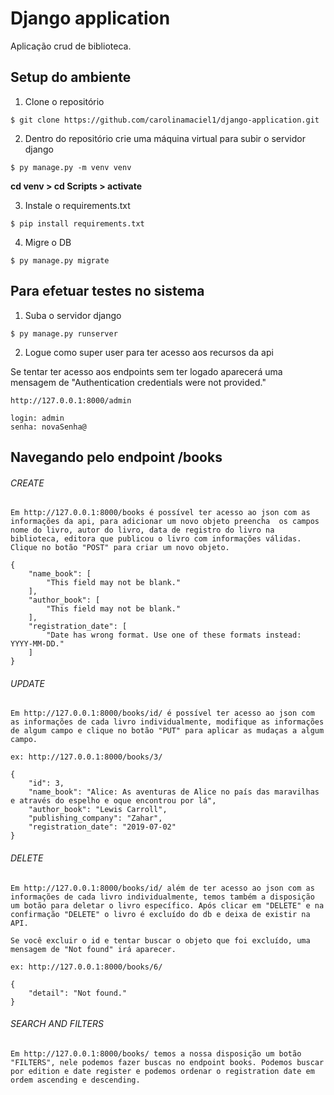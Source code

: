 # Django application
Aplicação crud de biblioteca.

## Setup do ambiente 
1. Clone o repositório 

``` 
$ git clone https://github.com/carolinamaciel1/django-application.git
```

2. Dentro do repositório crie uma máquina virtual para subir o servidor django 

```
$ py manage.py -m venv venv
```
**cd venv > cd Scripts > activate**


3. Instale o requirements.txt

```
$ pip install requirements.txt
```

4. Migre o DB

```
$ py manage.py migrate
```



## Para efetuar testes no sistema

1. Suba o servidor django

```
$ py manage.py runserver
```

2. Logue como super user para ter acesso aos recursos da api 

Se tentar ter acesso aos endpoints sem ter logado aparecerá uma mensagem de "Authentication credentials were not provided."

```
http://127.0.0.1:8000/admin

login: admin
senha: novaSenha@
```

## Navegando pelo endpoint /books
###### CREATE
```
Em http://127.0.0.1:8000/books é possível ter acesso ao json com as informações da api, para adicionar um novo objeto preencha  os campos nome do livro, autor do livro, data de registro do livro na biblioteca, editora que publicou o livro com informações válidas. Clique no botão "POST" para criar um novo objeto.

{
    "name_book": [
        "This field may not be blank."
    ],
    "author_book": [
        "This field may not be blank."
    ],
    "registration_date": [
        "Date has wrong format. Use one of these formats instead: YYYY-MM-DD."
    ]
}
```
###### UPDATE 

```
Em http://127.0.0.1:8000/books/id/ é possível ter acesso ao json com as informações de cada livro individualmente, modifique as informações de algum campo e clique no botão "PUT" para aplicar as mudaças a algum campo. 

ex: http://127.0.0.1:8000/books/3/

{
    "id": 3,
    "name_book": "Alice: As aventuras de Alice no país das maravilhas e através do espelho e oque encontrou por lá",
    "author_book": "Lewis Carroll",
    "publishing_company": "Zahar",
    "registration_date": "2019-07-02"
}

```
###### DELETE

```
Em http://127.0.0.1:8000/books/id/ além de ter acesso ao json com as informações de cada livro individualmente, temos também a disposição um botão para deletar o livro específico. Após clicar em "DELETE" e na confirmação "DELETE" o livro é excluído do db e deixa de existir na API.

Se você excluir o id e tentar buscar o objeto que foi excluído, uma mensagem de "Not found" irá aparecer.

ex: http://127.0.0.1:8000/books/6/

{
    "detail": "Not found."
}
```
###### SEARCH AND FILTERS

```
Em http://127.0.0.1:8000/books/ temos a nossa disposição um botão "FILTERS", nele podemos fazer buscas no endpoint books. Podemos buscar por edition e date register e podemos ordenar o registration date em ordem ascending e descending.
```




